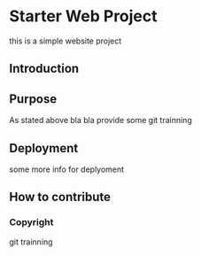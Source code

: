 # Starter Web Project

this is a simple website project

## Introduction

## Purpose

As stated above bla bla provide some git trainning

## Deployment

some more info for deplyoment

## How to contribute

### Copyright

git trainning 